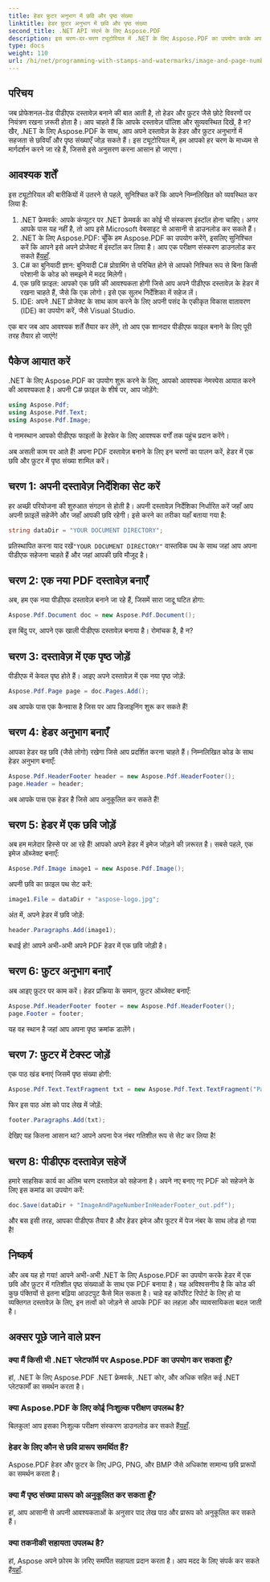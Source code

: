```yaml
---
title: हेडर फ़ुटर अनुभाग में छवि और पृष्ठ संख्या
linktitle: हेडर फ़ुटर अनुभाग में छवि और पृष्ठ संख्या
second_title: .NET API संदर्भ के लिए Aspose.PDF
description: इस चरण-दर-चरण ट्यूटोरियल में .NET के लिए Aspose.PDF का उपयोग करके अपने PDF के हेडर और फ़ूटर में छवि और पृष्ठ संख्या जोड़ना सीखें।
type: docs
weight: 110
url: /hi/net/programming-with-stamps-and-watermarks/image-and-page-number-in-header-footer-section/
---
```

## परिचय

जब प्रोफेशनल-ग्रेड पीडीएफ दस्तावेज़ बनाने की बात आती है, तो हेडर और फ़ुटर जैसे छोटे विवरणों पर नियंत्रण रखना ज़रूरी होता है। आप चाहते हैं कि आपके दस्तावेज़ पॉलिश और सुव्यवस्थित दिखें, है न? खैर, .NET के लिए Aspose.PDF के साथ, आप अपने दस्तावेज़ के हेडर और फ़ुटर अनुभागों में सहजता से छवियाँ और पृष्ठ संख्याएँ जोड़ सकते हैं। इस ट्यूटोरियल में, हम आपको हर चरण के माध्यम से मार्गदर्शन करने जा रहे हैं, जिससे इसे अनुसरण करना आसान हो जाएगा।

## आवश्यक शर्तें

इस ट्यूटोरियल की बारीकियों में उतरने से पहले, सुनिश्चित करें कि आपने निम्नलिखित को व्यवस्थित कर लिया है:

1. .NET फ्रेमवर्क: आपके कंप्यूटर पर .NET फ्रेमवर्क का कोई भी संस्करण इंस्टॉल होना चाहिए। अगर आपके पास यह नहीं है, तो आप इसे Microsoft वेबसाइट से आसानी से डाउनलोड कर सकते हैं।
2.  .NET के लिए Aspose.PDF: चूँकि हम Aspose.PDF का उपयोग करेंगे, इसलिए सुनिश्चित करें कि आपने इसे अपने प्रोजेक्ट में इंस्टॉल कर लिया है। आप एक परीक्षण संस्करण डाउनलोड कर सकते हैं[यहाँ](https://releases.aspose.com/pdf/net/).
3. C# का बुनियादी ज्ञान: बुनियादी C# प्रोग्रामिंग से परिचित होने से आपको निश्चित रूप से बिना किसी परेशानी के कोड को समझने में मदद मिलेगी।
4. एक छवि फ़ाइल: आपको एक छवि की आवश्यकता होगी जिसे आप अपने पीडीएफ दस्तावेज़ के हेडर में रखना चाहते हैं, जैसे कि एक लोगो। इसे एक सुलभ निर्देशिका में सहेज लें। 
5. IDE: अपने .NET प्रोजेक्ट के साथ काम करने के लिए अपनी पसंद के एकीकृत विकास वातावरण (IDE) का उपयोग करें, जैसे Visual Studio.

एक बार जब आप आवश्यक शर्तें तैयार कर लेंगे, तो आप एक शानदार पीडीएफ फाइल बनाने के लिए पूरी तरह तैयार हो जाएंगे!

## पैकेज आयात करें

.NET के लिए Aspose.PDF का उपयोग शुरू करने के लिए, आपको आवश्यक नेमस्पेस आयात करने की आवश्यकता है। अपनी C# फ़ाइल के शीर्ष पर, आप जोड़ेंगे:

```csharp
using Aspose.Pdf;
using Aspose.Pdf.Text;
using Aspose.Pdf.Image;
```

ये नामस्थान आपको पीडीएफ फाइलों के हेरफेर के लिए आवश्यक वर्गों तक पहुंच प्रदान करेंगे।

अब असली काम पर आते हैं! अपना PDF दस्तावेज़ बनाने के लिए इन चरणों का पालन करें, हेडर में एक छवि और फ़ुटर में पृष्ठ संख्या शामिल करें।

## चरण 1: अपनी दस्तावेज़ निर्देशिका सेट करें

हर अच्छी परियोजना की शुरुआत संगठन से होती है। अपनी दस्तावेज़ निर्देशिका निर्धारित करें जहाँ आप अपनी फ़ाइलें सहेजेंगे और जहाँ आपकी छवि रहेगी। इसे करने का तरीका यहाँ बताया गया है:

```csharp
string dataDir = "YOUR DOCUMENT DIRECTORY";
```

 प्रतिस्थापित करना याद रखें`"YOUR DOCUMENT DIRECTORY"` वास्तविक पथ के साथ जहां आप अपना पीडीएफ सहेजना चाहते हैं और जहां आपकी छवि मौजूद है।

## चरण 2: एक नया PDF दस्तावेज़ बनाएँ

अब, हम एक नया पीडीएफ दस्तावेज़ बनाने जा रहे हैं, जिसमें सारा जादू घटित होगा:

```csharp
Aspose.Pdf.Document doc = new Aspose.Pdf.Document();
```

इस बिंदु पर, आपने एक खाली पीडीएफ दस्तावेज़ बनाया है। रोमांचक है, है न?

## चरण 3: दस्तावेज़ में एक पृष्ठ जोड़ें

पीडीएफ में केवल पृष्ठ होते हैं। आइए अपने दस्तावेज़ में एक नया पृष्ठ जोड़ें:

```csharp
Aspose.Pdf.Page page = doc.Pages.Add();
```

अब आपके पास एक कैनवास है जिस पर आप डिजाइनिंग शुरू कर सकते हैं!

## चरण 4: हेडर अनुभाग बनाएँ

आपका हेडर वह छवि (जैसे लोगो) रखेगा जिसे आप प्रदर्शित करना चाहते हैं। निम्नलिखित कोड के साथ हेडर अनुभाग बनाएँ:

```csharp
Aspose.Pdf.HeaderFooter header = new Aspose.Pdf.HeaderFooter();
page.Header = header;
```

अब आपके पास एक हेडर है जिसे आप अनुकूलित कर सकते हैं!

## चरण 5: हेडर में एक छवि जोड़ें

अब हम मज़ेदार हिस्से पर आ रहे हैं! आपको अपने हेडर में इमेज जोड़ने की ज़रूरत है। सबसे पहले, एक इमेज ऑब्जेक्ट बनाएँ:

```csharp
Aspose.Pdf.Image image1 = new Aspose.Pdf.Image();
```

अपनी छवि का फ़ाइल पथ सेट करें:

```csharp
image1.File = dataDir + "aspose-logo.jpg";
```

अंत में, अपने हेडर में छवि जोड़ें:

```csharp
header.Paragraphs.Add(image1);
```

बधाई हो! आपने अभी-अभी अपने PDF हेडर में एक छवि जोड़ी है।

## चरण 6: फ़ुटर अनुभाग बनाएँ

अब आइए फ़ुटर पर काम करें। हेडर प्रक्रिया के समान, फ़ुटर ऑब्जेक्ट बनाएँ:

```csharp
Aspose.Pdf.HeaderFooter footer = new Aspose.Pdf.HeaderFooter();
page.Footer = footer;
```

यह वह स्थान है जहां आप अपना पृष्ठ क्रमांक डालेंगे। 

## चरण 7: फ़ुटर में टेक्स्ट जोड़ें

एक पाठ खंड बनाएं जिसमें पृष्ठ संख्या होगी:

```csharp
Aspose.Pdf.Text.TextFragment txt = new Aspose.Pdf.Text.TextFragment("Page: ($p of $P ) ");
```

फिर इस पाठ अंश को पाद लेख में जोड़ें:

```csharp
footer.Paragraphs.Add(txt);
```

देखिए यह कितना आसान था? आपने अपना पेज नंबर गतिशील रूप से सेट कर लिया है!

## चरण 8: पीडीएफ दस्तावेज़ सहेजें

हमारे साहसिक कार्य का अंतिम चरण दस्तावेज़ को सहेजना है। अपने नए बनाए गए PDF को सहेजने के लिए इस कमांड का उपयोग करें:

```csharp
doc.Save(dataDir + "ImageAndPageNumberInHeaderFooter_out.pdf");
```

और बस इसी तरह, आपका पीडीएफ तैयार है और हेडर इमेज और फूटर में पेज नंबर के साथ लोड हो गया है!

## निष्कर्ष

और अब यह हो गया! आपने अभी-अभी .NET के लिए Aspose.PDF का उपयोग करके हेडर में एक छवि और फ़ुटर में गतिशील पृष्ठ संख्याओं के साथ एक PDF बनाया है। यह अविश्वसनीय है कि कोड की कुछ पंक्तियों से इतना बढ़िया आउटपुट कैसे मिल सकता है। चाहे वह कॉर्पोरेट रिपोर्ट के लिए हो या व्यक्तिगत दस्तावेज़ के लिए, इन तत्वों को जोड़ने से आपके PDF का लहज़ा और व्यावसायिकता बदल जाती है।

## अक्सर पूछे जाने वाले प्रश्न

### क्या मैं किसी भी .NET प्लेटफॉर्म पर Aspose.PDF का उपयोग कर सकता हूँ?
हां, .NET के लिए Aspose.PDF .NET फ्रेमवर्क, .NET कोर, और अधिक सहित कई .NET प्लेटफार्मों का समर्थन करता है।

### क्या Aspose.PDF के लिए कोई निःशुल्क परीक्षण उपलब्ध है?
 बिलकुल! आप इसका निःशुल्क परीक्षण संस्करण डाउनलोड कर सकते हैं[यहाँ](https://releases.aspose.com/).

### हेडर के लिए कौन से छवि प्रारूप समर्थित हैं?
Aspose.PDF हेडर और फ़ुटर के लिए JPG, PNG, और BMP जैसे अधिकांश सामान्य छवि प्रारूपों का समर्थन करता है।

### क्या मैं पृष्ठ संख्या प्रारूप को अनुकूलित कर सकता हूँ?
हां, आप आसानी से अपनी आवश्यकताओं के अनुसार पाद लेख पाठ और प्रारूप को अनुकूलित कर सकते हैं।

### क्या तकनीकी सहायता उपलब्ध है?
 हां, Aspose अपने फ़ोरम के ज़रिए समर्पित सहायता प्रदान करता है। आप मदद के लिए संपर्क कर सकते हैं[यहाँ](https://forum.aspose.com/c/pdf/10).
